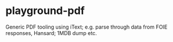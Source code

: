 # playground-pdf
Generic PDF tooling using iText; e.g. parse through data from FOIE responses, Hansard; 1MDB dump etc.
